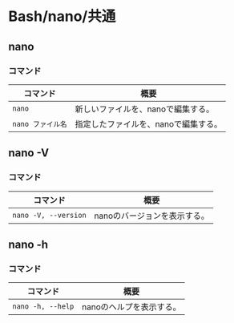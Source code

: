 # Bash/nano/共通

## nano

### コマンド

| コマンド          | 概要                                 |
| ----------------- | ------------------------------------ |
| `nano`            | 新しいファイルを、nanoで編集する。   |
| `nano ファイル名` | 指定したファイルを、nanoで編集する。 |

## nano -V

### コマンド

| コマンド             | 概要                         |
| -------------------- | ---------------------------- |
| `nano -V, --version` | nanoのバージョンを表示する。 |

## nano -h

### コマンド

| コマンド          | 概要                     |
| ----------------- | ------------------------ |
| `nano -h, --help` | nanoのヘルプを表示する。 |
